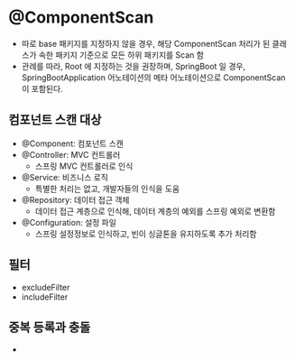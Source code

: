 # @ComponentScan
- 따로 base 패키지를 지정하지 않을 경우, 해당 ComponentScan 처리가 된 클래스가 속한 패키지 기준으로 모든 하위 패키지를 Scan 함
- 관례를 따라, Root 에 지정하는 것을 권장하며, SpringBoot 일 경우, SpringBootApplication 어노테이션의 메타 어노테이션으로 ComponentScan 이 포함된다.

## 컴포넌트 스캔 대상
- @Component: 컴포넌트 스캔
- @Controller: MVC 컨트롤러
  - 스프링 MVC 컨트롤러로 인식
- @Service: 비즈니스 로직
  - 특별한 처리는 없고, 개발자들의 인식을 도움
- @Repository: 데이터 접근 객체
  - 데이터 접근 계층으로 인식해, 데이터 계층의 예외를 스프링 예외로 변환함
- @Configuration: 설정 파일
  - 스프링 설정정보로 인식하고, 빈이 싱글톤을 유지하도록 추가 처리함

## 필터
- excludeFilter
- includeFilter


## 중복 등록과 충돌
-